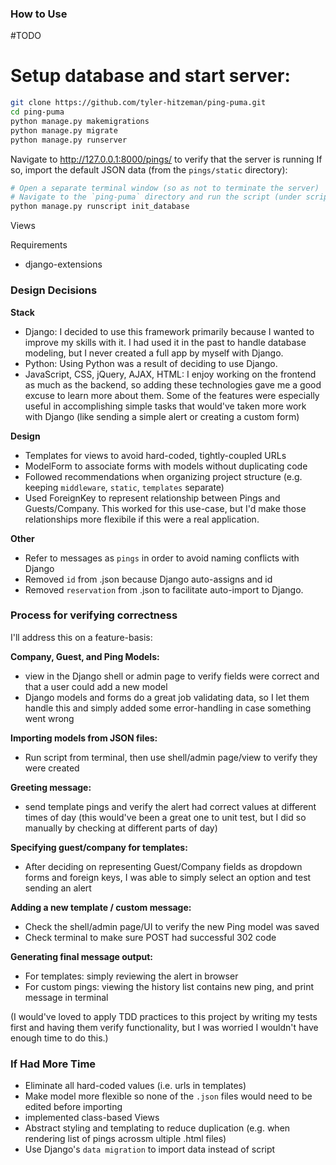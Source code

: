 ### How to Use 
#TODO

# Setup database and start server:
```bash
git clone https://github.com/tyler-hitzeman/ping-puma.git
cd ping-puma
python manage.py makemigrations
python manage.py migrate
python manage.py runserver
```

Navigate to http://127.0.0.1:8000/pings/ to verify that the server is running
If so, import the default JSON data (from the `pings/static` directory):

```bash
# Open a separate terminal window (so as not to terminate the server)
# Navigate to the `ping-puma` directory and run the script (under scripts/init_database.py)
python manage.py runscript init_database 
```


Views

Requirements
- django-extensions

### Design Decisions
**Stack**
- Django: I decided to use this framework primarily because I wanted to improve my skills with it. I had used it 
in the past to handle database modeling, but I never created a full app by myself with Django. 
- Python: Using Python was a result of deciding to use Django.
- JavaScript, CSS, jQuery, AJAX, HTML: I enjoy working on the frontend as much as the backend, so adding these 
technologies gave me a good excuse to learn more about them. Some of the features were especially useful in accomplishing simple
tasks that would've taken more work with Django (like sending a simple alert or creating a custom form)  

**Design**
- Templates for views to avoid hard-coded, tightly-coupled URLs
- ModelForm to associate forms with models without duplicating code
- Followed recommendations when organizing project structure (e.g. keeping `middleware`, `static`, `templates` separate)
- Used ForeignKey to represent relationship between Pings and Guests/Company. This worked for this use-case, but I'd 
 make those relationships more flexibile if this were a real application.  

**Other**
- Refer to messages as `pings` in order to avoid naming conflicts with Django
- Removed `id` from .json because Django auto-assigns and id
- Removed `reservation` from .json to facilitate auto-import to Django.

### Process for verifying correctness
I'll address this on a feature-basis:

**Company, Guest, and Ping Models:**
- view in the Django shell or admin page to verify fields were correct and that a user could add a new model
- Django models and forms do a great job validating data, so I let them handle this and simply added some error-handling
in case something went wrong

**Importing models from JSON files:**
- Run script from terminal, then use shell/admin page/view to verify they were created

**Greeting message:**
- send template pings and verify the alert had correct values at different times of day 
(this would've been a great one to unit test, but I did so manually by checking at different parts of day)

**Specifying guest/company for templates:**
- After deciding on representing Guest/Company fields as dropdown forms and foreign keys, I was able to simply
select an option and test sending an alert

**Adding a new template / custom message:**
- Check the shell/admin page/UI to verify the new Ping model was saved
- Check terminal to make sure POST had successful 302 code  

**Generating final message output:**
- For templates: simply reviewing the alert in browser
- For custom pings: viewing the history list contains new ping, and print message in terminal

(I would've loved to apply TDD practices to this project by writing my tests first and having them verify
functionality, but I was worried I wouldn't have enough time to do this.)  

### If Had More Time
- Eliminate all hard-coded values (i.e. urls in templates)
- Make model more flexible so none of the `.json` files would need to be edited before importing
- implemented class-based Views
- Abstract styling and templating to reduce duplication (e.g. when rendering list of pings acrossm ultiple .html files)
- Use Django's `data migration` to import data instead of script
